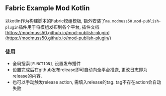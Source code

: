 ## Fabric Example Mod Kotlin

以kotlin作为构建脚本的Fabric模组模板, 额外安装了`me.modmuss50.mod-publish-plugin`插件用于将模组发布到各个平台,
插件文档[https://modmuss50.github.io/mod-publish-plugin](https://modmuss50.github.io/mod-publish-plugin/)

### 使用

- 全局搜索`[FUNCTION]`, 设置发布插件
- 设置完成后在github发布release即可自动向全平台推送, 更改日志即为release的内容.
- 也可以手动触发release action, 需填入release的tag. tag不存在action会自动失败
